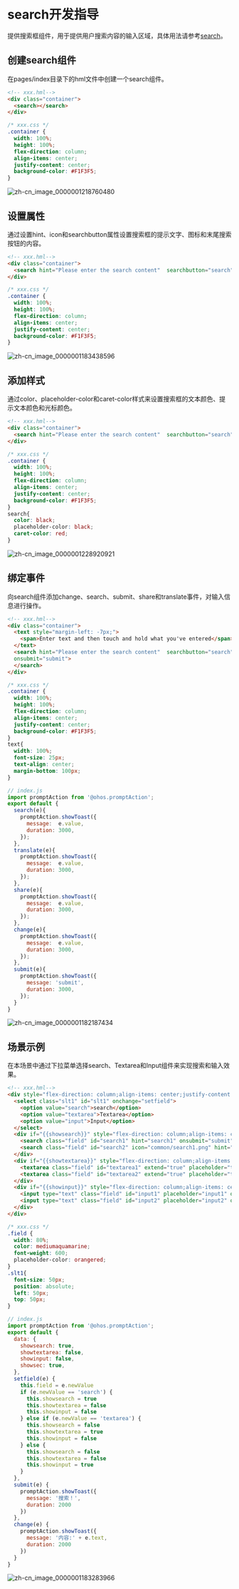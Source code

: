 # search开发指导
<!--Kit: ArkUI-->
<!--Subsystem: ArkUI-->
<!--Owner: @kangshihui-->
<!--SE: @pssea-->
<!--TSE: @jiaoaozihao-->


提供搜索框组件，用于提供用户搜索内容的输入区域，具体用法请参考[search](../reference/apis-arkui/arkui-js/js-components-basic-search.md)。


## 创建search组件

在pages/index目录下的hml文件中创建一个search组件。


```html
<!-- xxx.hml-->
<div class="container">
  <search></search>
</div>
```


```css
/* xxx.css */
.container {
  width: 100%;
  height: 100%;
  flex-direction: column;
  align-items: center;
  justify-content: center;
  background-color: #F1F3F5;
}
```

![zh-cn_image_0000001218760480](figures/zh-cn_image_0000001218760480.png)


## 设置属性

通过设置hint、icon和searchbutton属性设置搜索框的提示文字、图标和末尾搜索按钮的内容。


```html
<!-- xxx.hml-->
<div class="container">
  <search hint="Please enter the search content"  searchbutton="search" icon="/common/search1.png"></search>
</div>
```


```css
/* xxx.css */
.container {
  width: 100%;
  height: 100%;
  flex-direction: column;
  align-items: center;
  justify-content: center;
  background-color: #F1F3F5;
}
```

![zh-cn_image_0000001183438596](figures/zh-cn_image_0000001183438596.png)


## 添加样式

通过color、placeholder-color和caret-color样式来设置搜索框的文本颜色、提示文本颜色和光标颜色。


```html
<!-- xxx.hml-->
<div class="container">
  <search hint="Please enter the search content"  searchbutton="search" ></search>
</div>
```


```css
/* xxx.css */
.container {
  width: 100%;
  height: 100%;
  flex-direction: column;
  align-items: center;
  justify-content: center;
  background-color: #F1F3F5;
}
search{
  color: black;
  placeholder-color: black;
  caret-color: red;
}
```

![zh-cn_image_0000001228920921](figures/zh-cn_image_0000001228920921.gif)


## 绑定事件

向search组件添加change、search、submit、share和translate事件，对输入信息进行操作。


```html
<!-- xxx.hml-->
<div class="container">
  <text style="margin-left: -7px;">
    <span>Enter text and then touch and hold what you've entered</span>
  </text>
  <search hint="Please enter the search content"  searchbutton="search" onsearch="search" onchange="change" ontranslate="translate" onshare="share" 
  onsubmit="submit">
  </search>
</div>
```


```css
/* xxx.css */
.container {
  width: 100%;
  height: 100%;
  flex-direction: column;
  align-items: center;
  justify-content: center;
  background-color: #F1F3F5;
}
text{
  width: 100%;
  font-size: 25px;
  text-align: center;
  margin-bottom: 100px;
}
```


```js
// index.js
import promptAction from '@ohos.promptAction';
export default {
  search(e){
    promptAction.showToast({
      message:  e.value,
      duration: 3000,
    });
  },
  translate(e){
    promptAction.showToast({
      message:  e.value,
      duration: 3000,
    });
  },
  share(e){
    promptAction.showToast({
      message:  e.value,
      duration: 3000,
    });
  },
  change(e){
    promptAction.showToast({
      message:  e.value,
      duration: 3000,
    });
  },
  submit(e){
    promptAction.showToast({
      message: 'submit',
      duration: 3000,
    });
  }
}
```

![zh-cn_image_0000001182187434](figures/zh-cn_image_0000001182187434.gif)


## 场景示例

在本场景中通过下拉菜单选择search、Textarea和Input组件来实现搜索和输入效果。


```html
<!-- xxx.hml-->
<div style="flex-direction: column;align-items: center;justify-content: center; width: 100%;">
  <select class="slt1" id="slt1" onchange="setfield">
    <option value="search">search</option>
    <option value="textarea">Textarea</option>
    <option value="input">Input</option>
  </select>
  <div if="{{showsearch}}" style="flex-direction: column;align-items: center;margin-top: 50px;height: 400px;justify-content: space-around;">
    <search class="field" id="search1" hint="search1" onsubmit="submit" onchange="change" ></search>
    <search class="field" id="search2" icon="common/search1.png" hint="search2" show="{{showsec}}" onsubmit="submit" onchange="change" ></search>
  </div>
  <div if="{{showtextarea}}" style="flex-direction: column;align-items: center;margin-top: 50px;height: 400px;justify-content: space-around;">
    <textarea class="field" id="textarea1" extend="true" placeholder="textarea1" onchange="change" ></textarea>
    <textarea class="field" id="textarea2" extend="true" placeholder="textarea2" onchange="change" show="{{showsec}}"></textarea>
  </div>
  <div if="{{showinput}}" style="flex-direction: column;align-items: center;margin-top: 50px;height: 400px;justify-content: space-around;">
    <input type="text" class="field" id="input1" placeholder="input1" onchange="change" ></input>
    <input type="text" class="field" id="input2" placeholder="input2" onchange="change" show="{{showsec}}"></input>
  </div>
</div>
```


```css
/* xxx.css */
.field {
  width: 80%;
  color: mediumaquamarine;
  font-weight: 600;
  placeholder-color: orangered;
}
.slt1{
  font-size: 50px;
  position: absolute;
  left: 50px;
  top: 50px;
}
```


```js
// index.js
import promptAction from '@ohos.promptAction';
export default {
  data: {
    showsearch: true,
    showtextarea: false,
    showinput: false,
    showsec: true,
  },
  setfield(e) {
    this.field = e.newValue
    if (e.newValue == 'search') {
      this.showsearch = true
      this.showtextarea = false
      this.showinput = false
    } else if (e.newValue == 'textarea') {
      this.showsearch = false
      this.showtextarea = true
      this.showinput = false
    } else {
      this.showsearch = false
      this.showtextarea = false
      this.showinput = true
    }
  },
  submit(e) {
    promptAction.showToast({
      message: '搜索！',
      duration: 2000
    })
  },
  change(e) {
    promptAction.showToast({
      message: '内容:' + e.text,
      duration: 2000
    })
  }
}
```

![zh-cn_image_0000001183283966](figures/zh-cn_image_0000001183283966.gif)
